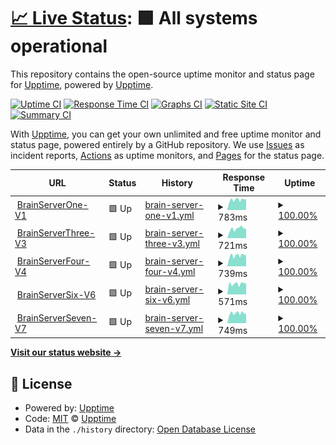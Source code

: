 # [📈 Live Status](https://upptime.github.io/upptime): <!--live status--> **🟩 All systems operational**

This repository contains the open-source uptime monitor and status page for [Upptime](https://upptime.js.org), powered by [Upptime](https://github.com/upptime/upptime).

[![Uptime CI](https://github.com/brainsys/upptime/workflows/Uptime%20CI/badge.svg)](https://github.com/brainsys/upptime/actions?query=workflow%3A%22Uptime+CI%22)
[![Response Time CI](https://github.com/brainsys/upptime/workflows/Response%20Time%20CI/badge.svg)](https://github.com/brainsys/upptime/actions?query=workflow%3A%22Response+Time+CI%22)
[![Graphs CI](https://github.com/brainsys/upptime/workflows/Graphs%20CI/badge.svg)](https://github.com/brainsys/upptime/actions?query=workflow%3A%22Graphs+CI%22)
[![Static Site CI](https://github.com/brainsys/upptime/workflows/Static%20Site%20CI/badge.svg)](https://github.com/brainsys/upptime/actions?query=workflow%3A%22Static+Site+CI%22)
[![Summary CI](https://github.com/brainsys/upptime/workflows/Summary%20CI/badge.svg)](https://github.com/brainsys/upptime/actions?query=workflow%3A%22Summary+CI%22)

With [Upptime](https://upptime.js.org), you can get your own unlimited and free uptime monitor and status page, powered entirely by a GitHub repository. We use [Issues](https://github.com/upptime/upptime/issues) as incident reports, [Actions](https://github.com/brainsys/upptime/actions) as uptime monitors, and [Pages](https://upptime.github.io/upptime) for the status page.

<!--start: status pages-->
<!-- This summary is generated by Upptime (https://github.com/upptime/upptime) -->
<!-- Do not edit this manually, your changes will be overwritten -->
<!-- prettier-ignore -->
| URL | Status | History | Response Time | Uptime |
| --- | ------ | ------- | ------------- | ------ |
| <img alt="" src="https://favicons.githubusercontent.com/v1.brainsys.co.uk" height="13"> [BrainServerOne-V1](https://v1.brainsys.co.uk) | 🟩 Up | [brain-server-one-v1.yml](https://github.com/brainsys/upptime/commits/HEAD/history/brain-server-one-v1.yml) | <details><summary><img alt="Response time graph" src="./graphs/brain-server-one-v1/response-time-week.png" height="20"> 783ms</summary><br><a href="https://status.brainsys.com/history/brain-server-one-v1"><img alt="Response time 783" src="https://img.shields.io/endpoint?url=https%3A%2F%2Fraw.githubusercontent.com%2Fbrainsys%2Fupptime%2FHEAD%2Fapi%2Fbrain-server-one-v1%2Fresponse-time.json"></a><br><a href="https://status.brainsys.com/history/brain-server-one-v1"><img alt="24-hour response time 783" src="https://img.shields.io/endpoint?url=https%3A%2F%2Fraw.githubusercontent.com%2Fbrainsys%2Fupptime%2FHEAD%2Fapi%2Fbrain-server-one-v1%2Fresponse-time-day.json"></a><br><a href="https://status.brainsys.com/history/brain-server-one-v1"><img alt="7-day response time 783" src="https://img.shields.io/endpoint?url=https%3A%2F%2Fraw.githubusercontent.com%2Fbrainsys%2Fupptime%2FHEAD%2Fapi%2Fbrain-server-one-v1%2Fresponse-time-week.json"></a><br><a href="https://status.brainsys.com/history/brain-server-one-v1"><img alt="30-day response time 783" src="https://img.shields.io/endpoint?url=https%3A%2F%2Fraw.githubusercontent.com%2Fbrainsys%2Fupptime%2FHEAD%2Fapi%2Fbrain-server-one-v1%2Fresponse-time-month.json"></a><br><a href="https://status.brainsys.com/history/brain-server-one-v1"><img alt="1-year response time 783" src="https://img.shields.io/endpoint?url=https%3A%2F%2Fraw.githubusercontent.com%2Fbrainsys%2Fupptime%2FHEAD%2Fapi%2Fbrain-server-one-v1%2Fresponse-time-year.json"></a></details> | <details><summary><a href="https://status.brainsys.com/history/brain-server-one-v1">100.00%</a></summary><a href="https://status.brainsys.com/history/brain-server-one-v1"><img alt="All-time uptime 100.00%" src="https://img.shields.io/endpoint?url=https%3A%2F%2Fraw.githubusercontent.com%2Fbrainsys%2Fupptime%2FHEAD%2Fapi%2Fbrain-server-one-v1%2Fuptime.json"></a><br><a href="https://status.brainsys.com/history/brain-server-one-v1"><img alt="24-hour uptime 100.00%" src="https://img.shields.io/endpoint?url=https%3A%2F%2Fraw.githubusercontent.com%2Fbrainsys%2Fupptime%2FHEAD%2Fapi%2Fbrain-server-one-v1%2Fuptime-day.json"></a><br><a href="https://status.brainsys.com/history/brain-server-one-v1"><img alt="7-day uptime 100.00%" src="https://img.shields.io/endpoint?url=https%3A%2F%2Fraw.githubusercontent.com%2Fbrainsys%2Fupptime%2FHEAD%2Fapi%2Fbrain-server-one-v1%2Fuptime-week.json"></a><br><a href="https://status.brainsys.com/history/brain-server-one-v1"><img alt="30-day uptime 100.00%" src="https://img.shields.io/endpoint?url=https%3A%2F%2Fraw.githubusercontent.com%2Fbrainsys%2Fupptime%2FHEAD%2Fapi%2Fbrain-server-one-v1%2Fuptime-month.json"></a><br><a href="https://status.brainsys.com/history/brain-server-one-v1"><img alt="1-year uptime 100.00%" src="https://img.shields.io/endpoint?url=https%3A%2F%2Fraw.githubusercontent.com%2Fbrainsys%2Fupptime%2FHEAD%2Fapi%2Fbrain-server-one-v1%2Fuptime-year.json"></a></details>
| <img alt="" src="https://favicons.githubusercontent.com/v3.brainsys.co.uk" height="13"> [BrainServerThree-V3](https://v3.brainsys.co.uk) | 🟩 Up | [brain-server-three-v3.yml](https://github.com/brainsys/upptime/commits/HEAD/history/brain-server-three-v3.yml) | <details><summary><img alt="Response time graph" src="./graphs/brain-server-three-v3/response-time-week.png" height="20"> 721ms</summary><br><a href="https://status.brainsys.com/history/brain-server-three-v3"><img alt="Response time 721" src="https://img.shields.io/endpoint?url=https%3A%2F%2Fraw.githubusercontent.com%2Fbrainsys%2Fupptime%2FHEAD%2Fapi%2Fbrain-server-three-v3%2Fresponse-time.json"></a><br><a href="https://status.brainsys.com/history/brain-server-three-v3"><img alt="24-hour response time 721" src="https://img.shields.io/endpoint?url=https%3A%2F%2Fraw.githubusercontent.com%2Fbrainsys%2Fupptime%2FHEAD%2Fapi%2Fbrain-server-three-v3%2Fresponse-time-day.json"></a><br><a href="https://status.brainsys.com/history/brain-server-three-v3"><img alt="7-day response time 721" src="https://img.shields.io/endpoint?url=https%3A%2F%2Fraw.githubusercontent.com%2Fbrainsys%2Fupptime%2FHEAD%2Fapi%2Fbrain-server-three-v3%2Fresponse-time-week.json"></a><br><a href="https://status.brainsys.com/history/brain-server-three-v3"><img alt="30-day response time 721" src="https://img.shields.io/endpoint?url=https%3A%2F%2Fraw.githubusercontent.com%2Fbrainsys%2Fupptime%2FHEAD%2Fapi%2Fbrain-server-three-v3%2Fresponse-time-month.json"></a><br><a href="https://status.brainsys.com/history/brain-server-three-v3"><img alt="1-year response time 721" src="https://img.shields.io/endpoint?url=https%3A%2F%2Fraw.githubusercontent.com%2Fbrainsys%2Fupptime%2FHEAD%2Fapi%2Fbrain-server-three-v3%2Fresponse-time-year.json"></a></details> | <details><summary><a href="https://status.brainsys.com/history/brain-server-three-v3">100.00%</a></summary><a href="https://status.brainsys.com/history/brain-server-three-v3"><img alt="All-time uptime 100.00%" src="https://img.shields.io/endpoint?url=https%3A%2F%2Fraw.githubusercontent.com%2Fbrainsys%2Fupptime%2FHEAD%2Fapi%2Fbrain-server-three-v3%2Fuptime.json"></a><br><a href="https://status.brainsys.com/history/brain-server-three-v3"><img alt="24-hour uptime 100.00%" src="https://img.shields.io/endpoint?url=https%3A%2F%2Fraw.githubusercontent.com%2Fbrainsys%2Fupptime%2FHEAD%2Fapi%2Fbrain-server-three-v3%2Fuptime-day.json"></a><br><a href="https://status.brainsys.com/history/brain-server-three-v3"><img alt="7-day uptime 100.00%" src="https://img.shields.io/endpoint?url=https%3A%2F%2Fraw.githubusercontent.com%2Fbrainsys%2Fupptime%2FHEAD%2Fapi%2Fbrain-server-three-v3%2Fuptime-week.json"></a><br><a href="https://status.brainsys.com/history/brain-server-three-v3"><img alt="30-day uptime 100.00%" src="https://img.shields.io/endpoint?url=https%3A%2F%2Fraw.githubusercontent.com%2Fbrainsys%2Fupptime%2FHEAD%2Fapi%2Fbrain-server-three-v3%2Fuptime-month.json"></a><br><a href="https://status.brainsys.com/history/brain-server-three-v3"><img alt="1-year uptime 100.00%" src="https://img.shields.io/endpoint?url=https%3A%2F%2Fraw.githubusercontent.com%2Fbrainsys%2Fupptime%2FHEAD%2Fapi%2Fbrain-server-three-v3%2Fuptime-year.json"></a></details>
| <img alt="" src="https://favicons.githubusercontent.com/v4.brainsys.co.uk" height="13"> [BrainServerFour-V4](https://v4.brainsys.co.uk) | 🟩 Up | [brain-server-four-v4.yml](https://github.com/brainsys/upptime/commits/HEAD/history/brain-server-four-v4.yml) | <details><summary><img alt="Response time graph" src="./graphs/brain-server-four-v4/response-time-week.png" height="20"> 739ms</summary><br><a href="https://status.brainsys.com/history/brain-server-four-v4"><img alt="Response time 739" src="https://img.shields.io/endpoint?url=https%3A%2F%2Fraw.githubusercontent.com%2Fbrainsys%2Fupptime%2FHEAD%2Fapi%2Fbrain-server-four-v4%2Fresponse-time.json"></a><br><a href="https://status.brainsys.com/history/brain-server-four-v4"><img alt="24-hour response time 739" src="https://img.shields.io/endpoint?url=https%3A%2F%2Fraw.githubusercontent.com%2Fbrainsys%2Fupptime%2FHEAD%2Fapi%2Fbrain-server-four-v4%2Fresponse-time-day.json"></a><br><a href="https://status.brainsys.com/history/brain-server-four-v4"><img alt="7-day response time 739" src="https://img.shields.io/endpoint?url=https%3A%2F%2Fraw.githubusercontent.com%2Fbrainsys%2Fupptime%2FHEAD%2Fapi%2Fbrain-server-four-v4%2Fresponse-time-week.json"></a><br><a href="https://status.brainsys.com/history/brain-server-four-v4"><img alt="30-day response time 739" src="https://img.shields.io/endpoint?url=https%3A%2F%2Fraw.githubusercontent.com%2Fbrainsys%2Fupptime%2FHEAD%2Fapi%2Fbrain-server-four-v4%2Fresponse-time-month.json"></a><br><a href="https://status.brainsys.com/history/brain-server-four-v4"><img alt="1-year response time 739" src="https://img.shields.io/endpoint?url=https%3A%2F%2Fraw.githubusercontent.com%2Fbrainsys%2Fupptime%2FHEAD%2Fapi%2Fbrain-server-four-v4%2Fresponse-time-year.json"></a></details> | <details><summary><a href="https://status.brainsys.com/history/brain-server-four-v4">100.00%</a></summary><a href="https://status.brainsys.com/history/brain-server-four-v4"><img alt="All-time uptime 100.00%" src="https://img.shields.io/endpoint?url=https%3A%2F%2Fraw.githubusercontent.com%2Fbrainsys%2Fupptime%2FHEAD%2Fapi%2Fbrain-server-four-v4%2Fuptime.json"></a><br><a href="https://status.brainsys.com/history/brain-server-four-v4"><img alt="24-hour uptime 100.00%" src="https://img.shields.io/endpoint?url=https%3A%2F%2Fraw.githubusercontent.com%2Fbrainsys%2Fupptime%2FHEAD%2Fapi%2Fbrain-server-four-v4%2Fuptime-day.json"></a><br><a href="https://status.brainsys.com/history/brain-server-four-v4"><img alt="7-day uptime 100.00%" src="https://img.shields.io/endpoint?url=https%3A%2F%2Fraw.githubusercontent.com%2Fbrainsys%2Fupptime%2FHEAD%2Fapi%2Fbrain-server-four-v4%2Fuptime-week.json"></a><br><a href="https://status.brainsys.com/history/brain-server-four-v4"><img alt="30-day uptime 100.00%" src="https://img.shields.io/endpoint?url=https%3A%2F%2Fraw.githubusercontent.com%2Fbrainsys%2Fupptime%2FHEAD%2Fapi%2Fbrain-server-four-v4%2Fuptime-month.json"></a><br><a href="https://status.brainsys.com/history/brain-server-four-v4"><img alt="1-year uptime 100.00%" src="https://img.shields.io/endpoint?url=https%3A%2F%2Fraw.githubusercontent.com%2Fbrainsys%2Fupptime%2FHEAD%2Fapi%2Fbrain-server-four-v4%2Fuptime-year.json"></a></details>
| <img alt="" src="https://favicons.githubusercontent.com/v6.brainsys.co.uk" height="13"> [BrainServerSix-V6](http://v6.brainsys.co.uk) | 🟩 Up | [brain-server-six-v6.yml](https://github.com/brainsys/upptime/commits/HEAD/history/brain-server-six-v6.yml) | <details><summary><img alt="Response time graph" src="./graphs/brain-server-six-v6/response-time-week.png" height="20"> 571ms</summary><br><a href="https://status.brainsys.com/history/brain-server-six-v6"><img alt="Response time 571" src="https://img.shields.io/endpoint?url=https%3A%2F%2Fraw.githubusercontent.com%2Fbrainsys%2Fupptime%2FHEAD%2Fapi%2Fbrain-server-six-v6%2Fresponse-time.json"></a><br><a href="https://status.brainsys.com/history/brain-server-six-v6"><img alt="24-hour response time 571" src="https://img.shields.io/endpoint?url=https%3A%2F%2Fraw.githubusercontent.com%2Fbrainsys%2Fupptime%2FHEAD%2Fapi%2Fbrain-server-six-v6%2Fresponse-time-day.json"></a><br><a href="https://status.brainsys.com/history/brain-server-six-v6"><img alt="7-day response time 571" src="https://img.shields.io/endpoint?url=https%3A%2F%2Fraw.githubusercontent.com%2Fbrainsys%2Fupptime%2FHEAD%2Fapi%2Fbrain-server-six-v6%2Fresponse-time-week.json"></a><br><a href="https://status.brainsys.com/history/brain-server-six-v6"><img alt="30-day response time 571" src="https://img.shields.io/endpoint?url=https%3A%2F%2Fraw.githubusercontent.com%2Fbrainsys%2Fupptime%2FHEAD%2Fapi%2Fbrain-server-six-v6%2Fresponse-time-month.json"></a><br><a href="https://status.brainsys.com/history/brain-server-six-v6"><img alt="1-year response time 571" src="https://img.shields.io/endpoint?url=https%3A%2F%2Fraw.githubusercontent.com%2Fbrainsys%2Fupptime%2FHEAD%2Fapi%2Fbrain-server-six-v6%2Fresponse-time-year.json"></a></details> | <details><summary><a href="https://status.brainsys.com/history/brain-server-six-v6">100.00%</a></summary><a href="https://status.brainsys.com/history/brain-server-six-v6"><img alt="All-time uptime 100.00%" src="https://img.shields.io/endpoint?url=https%3A%2F%2Fraw.githubusercontent.com%2Fbrainsys%2Fupptime%2FHEAD%2Fapi%2Fbrain-server-six-v6%2Fuptime.json"></a><br><a href="https://status.brainsys.com/history/brain-server-six-v6"><img alt="24-hour uptime 100.00%" src="https://img.shields.io/endpoint?url=https%3A%2F%2Fraw.githubusercontent.com%2Fbrainsys%2Fupptime%2FHEAD%2Fapi%2Fbrain-server-six-v6%2Fuptime-day.json"></a><br><a href="https://status.brainsys.com/history/brain-server-six-v6"><img alt="7-day uptime 100.00%" src="https://img.shields.io/endpoint?url=https%3A%2F%2Fraw.githubusercontent.com%2Fbrainsys%2Fupptime%2FHEAD%2Fapi%2Fbrain-server-six-v6%2Fuptime-week.json"></a><br><a href="https://status.brainsys.com/history/brain-server-six-v6"><img alt="30-day uptime 100.00%" src="https://img.shields.io/endpoint?url=https%3A%2F%2Fraw.githubusercontent.com%2Fbrainsys%2Fupptime%2FHEAD%2Fapi%2Fbrain-server-six-v6%2Fuptime-month.json"></a><br><a href="https://status.brainsys.com/history/brain-server-six-v6"><img alt="1-year uptime 100.00%" src="https://img.shields.io/endpoint?url=https%3A%2F%2Fraw.githubusercontent.com%2Fbrainsys%2Fupptime%2FHEAD%2Fapi%2Fbrain-server-six-v6%2Fuptime-year.json"></a></details>
| <img alt="" src="https://favicons.githubusercontent.com/v7.brainsys.co.uk" height="13"> [BrainServerSeven-V7](https://v7.brainsys.co.uk) | 🟩 Up | [brain-server-seven-v7.yml](https://github.com/brainsys/upptime/commits/HEAD/history/brain-server-seven-v7.yml) | <details><summary><img alt="Response time graph" src="./graphs/brain-server-seven-v7/response-time-week.png" height="20"> 749ms</summary><br><a href="https://status.brainsys.com/history/brain-server-seven-v7"><img alt="Response time 749" src="https://img.shields.io/endpoint?url=https%3A%2F%2Fraw.githubusercontent.com%2Fbrainsys%2Fupptime%2FHEAD%2Fapi%2Fbrain-server-seven-v7%2Fresponse-time.json"></a><br><a href="https://status.brainsys.com/history/brain-server-seven-v7"><img alt="24-hour response time 749" src="https://img.shields.io/endpoint?url=https%3A%2F%2Fraw.githubusercontent.com%2Fbrainsys%2Fupptime%2FHEAD%2Fapi%2Fbrain-server-seven-v7%2Fresponse-time-day.json"></a><br><a href="https://status.brainsys.com/history/brain-server-seven-v7"><img alt="7-day response time 749" src="https://img.shields.io/endpoint?url=https%3A%2F%2Fraw.githubusercontent.com%2Fbrainsys%2Fupptime%2FHEAD%2Fapi%2Fbrain-server-seven-v7%2Fresponse-time-week.json"></a><br><a href="https://status.brainsys.com/history/brain-server-seven-v7"><img alt="30-day response time 749" src="https://img.shields.io/endpoint?url=https%3A%2F%2Fraw.githubusercontent.com%2Fbrainsys%2Fupptime%2FHEAD%2Fapi%2Fbrain-server-seven-v7%2Fresponse-time-month.json"></a><br><a href="https://status.brainsys.com/history/brain-server-seven-v7"><img alt="1-year response time 749" src="https://img.shields.io/endpoint?url=https%3A%2F%2Fraw.githubusercontent.com%2Fbrainsys%2Fupptime%2FHEAD%2Fapi%2Fbrain-server-seven-v7%2Fresponse-time-year.json"></a></details> | <details><summary><a href="https://status.brainsys.com/history/brain-server-seven-v7">100.00%</a></summary><a href="https://status.brainsys.com/history/brain-server-seven-v7"><img alt="All-time uptime 100.00%" src="https://img.shields.io/endpoint?url=https%3A%2F%2Fraw.githubusercontent.com%2Fbrainsys%2Fupptime%2FHEAD%2Fapi%2Fbrain-server-seven-v7%2Fuptime.json"></a><br><a href="https://status.brainsys.com/history/brain-server-seven-v7"><img alt="24-hour uptime 100.00%" src="https://img.shields.io/endpoint?url=https%3A%2F%2Fraw.githubusercontent.com%2Fbrainsys%2Fupptime%2FHEAD%2Fapi%2Fbrain-server-seven-v7%2Fuptime-day.json"></a><br><a href="https://status.brainsys.com/history/brain-server-seven-v7"><img alt="7-day uptime 100.00%" src="https://img.shields.io/endpoint?url=https%3A%2F%2Fraw.githubusercontent.com%2Fbrainsys%2Fupptime%2FHEAD%2Fapi%2Fbrain-server-seven-v7%2Fuptime-week.json"></a><br><a href="https://status.brainsys.com/history/brain-server-seven-v7"><img alt="30-day uptime 100.00%" src="https://img.shields.io/endpoint?url=https%3A%2F%2Fraw.githubusercontent.com%2Fbrainsys%2Fupptime%2FHEAD%2Fapi%2Fbrain-server-seven-v7%2Fuptime-month.json"></a><br><a href="https://status.brainsys.com/history/brain-server-seven-v7"><img alt="1-year uptime 100.00%" src="https://img.shields.io/endpoint?url=https%3A%2F%2Fraw.githubusercontent.com%2Fbrainsys%2Fupptime%2FHEAD%2Fapi%2Fbrain-server-seven-v7%2Fuptime-year.json"></a></details>

<!--end: status pages-->

[**Visit our status website →**](https://upptime.github.io/upptime)

## 📄 License

- Powered by: [Upptime](https://github.com/upptime/upptime)
- Code: [MIT](./LICENSE) © [Upptime](https://upptime.js.org)
- Data in the `./history` directory: [Open Database License](https://opendatacommons.org/licenses/odbl/1-0/)
